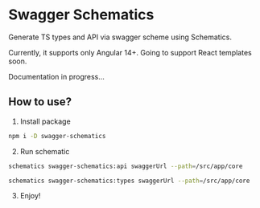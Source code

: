 # Swagger Schematics

Generate TS types and API via swagger scheme using Schematics.

Currently, it supports only Angular 14+.
Going to support React templates soon.

Documentation in progress...


## How to use?

1. Install package

```bash
npm i -D swagger-schematics
```

2. Run schematic

```bash
schematics swagger-schematics:api swaggerUrl --path=/src/app/core
```

```bash
schematics swagger-schematics:types swaggerUrl --path=/src/app/core
```

3. Enjoy!

